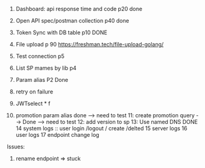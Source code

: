 1. Dashboard: api response time and code p20 done
2. Open API spec/postman collection p40 done
3. Token Sync with DB table  p10 DONE

4. File upload p 90  https://freshman.tech/file-upload-golang/

5. Test connection p5
6. List SP mames by lib p4
7. Param alias P2 Done
8. retry on failure
9. JWTselect * f
10. promotion param alias done --> need to test
11: create promotion query  --> Done  --> need to test
12: add version to sp
13: Use named DNS  DONE
14 system logs :: user login /logout / create /delted
15 server logs
16 user logs
17 endpoint change log


Issues:
1. rename endpoint => stuck

 